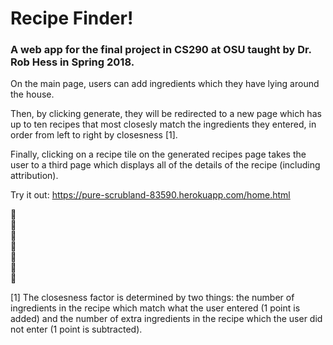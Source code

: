 # Recipe Finder! 

### A web app for the final project in CS290 at OSU taught by Dr. Rob Hess in Spring 2018. 

On the main page, users can add ingredients which they have lying around the house. 

Then, by clicking generate, they will be redirected to a new page which has up to ten recipes that most closesly match the ingredients they entered, in order from left to right by closesness [1]. 

Finally, clicking on a recipe tile on the generated recipes page takes the user to a third page which displays all of the details of the recipe (including attribution).

Try it out: https://pure-scrubland-83590.herokuapp.com/home.html 

:spaghetti:       <br>
:pizza:           <br>
:ramen:           <br> 
:fork_and_knife:  <br> 
:sushi:           <br> 
:bread:           <br> 
:hamburger:       <br>

[1] The closesness factor is determined by two things: the number of ingredients in the recipe which match what the user entered (1 point is added) and the number of extra ingredients in the recipe which the user did not enter (1 point is subtracted). 



